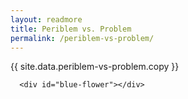 ```yaml
---
layout: readmore
title: Periblem vs. Problem
permalink: /periblem-vs-problem/
---
```


<head>
    <meta charset="UTF-8" />
    <meta name="viewport" content="width=device-width, initial-scale=1.0">
    <link rel="stylesheet" type="text/css" href="../css/readmore-styles.css" />
</head>


  <div id="wrapper">
  <div class="idea">
      <div id="idea-copy">
    <p>{{ site.data.periblem-vs-problem.copy }}</p>
    </div>
    </div>

      <div id="blue-flower"></div>
  </div>

